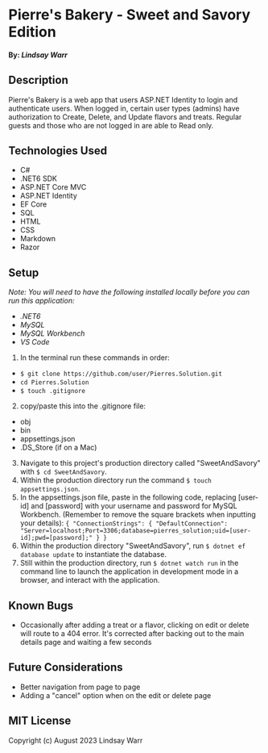 # Pierre's Bakery - Sweet and Savory Edition

#### By: _Lindsay Warr_

## Description
Pierre's Bakery is a web app that users ASP.NET Identity to login and authenticate users. When logged in, certain user types (admins) have authorization to Create, Delete, and Update flavors and treats. Regular guests and those who are not logged in are able to Read only.

## Technologies Used
- C#
- .NET6 SDK
- ASP.NET Core MVC
- ASP.NET Identity
- EF Core
- SQL
- HTML
- CSS
- Markdown
- Razor

## Setup
_Note: You will need to have the following installed locally before you can run this application:_
- _.NET6_
- _MySQL_
- _MySQL Workbench_
- _VS Code_ 

1. In the terminal run these commands in order:
- `$ git clone https://github.com/user/Pierres.Solution.git`
- `cd Pierres.Solution` 
- `$ touch .gitignore` 
2. copy/paste this into the .gitignore file:
- obj
- bin
- appsettings.json
- .DS_Store (if on a Mac)
3. Navigate to this project's production directory called "SweetAndSavory" with `$ cd SweetAndSavory`.
4. Within the production directory run the command `$ touch appsettings.json`.
5. In the appsettings.json file, paste in the following code, replacing [user-id] and [password] with your  username and password for MySQL Workbench. (Remember to remove the square brackets when inputting your details):
`{
  "ConnectionStrings": {
      "DefaultConnection": "Server=localhost;Port=3306;database=pierres_solution;uid=[user-id];pwd=[password];"
  }
}`
6. Within the production directory "SweetAndSavory", run `$ dotnet ef database update` to instantiate the database.
7. Still within the production directory, run `$ dotnet watch run` in the command line to launch the application in development mode in a browser, and interact with the application.

## Known Bugs
- Occasionally after adding a treat or a flavor, clicking on edit or delete will route to a 404 error. It's corrected after backing out to the main details page and waiting a few seconds

## Future Considerations
- Better navigation from page to page
- Adding a "cancel" option when on the edit or delete page 

## MIT License
Copyright (c) August 2023 Lindsay Warr